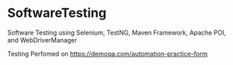 # SoftwareTesting
Software Testing using Selenium, TestNG, Maven Framework, Apache POI, and WebDriverManager

Testing Perfomed on https://demoqa.com/automation-practice-form
